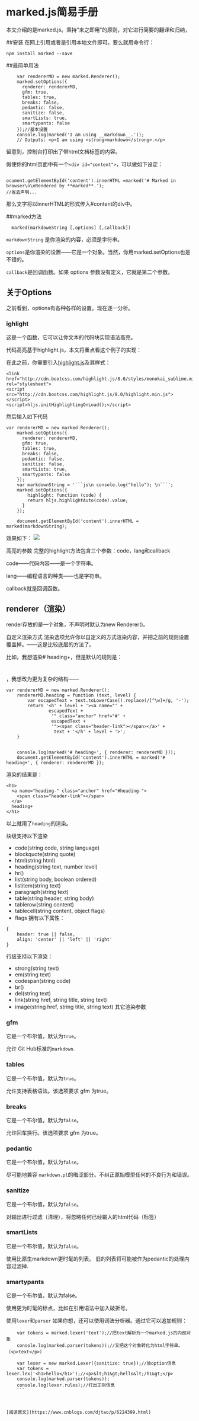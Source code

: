 # marked.js简易手册
本文介绍的是marked.js。秉持“来之即用”的原则，对它进行简要的翻译和归纳，

##安装
在网上引用或者是引用本地文件即可。要么就用命令行：

``` 
npm install marked --save 

```

##最简单用法
```
    var rendererMD = new marked.Renderer();
    marked.setOptions({
      renderer: rendererMD,
      gfm: true,
      tables: true,
      breaks: false,
      pedantic: false,
      sanitize: false,
      smartLists: true,
      smartypants: false
    });//基本设置
    console.log(marked('I am using __markdown__.'));
    // Outputs: <p>I am using <strong>markdown</strong>.</p>

```

留意到，控制台打印出了带html文档标签的内容。

假使你的html页面中有一个`<div id="content">`，可以做如下设定：
```

ocument.getElementById('content').innerHTML =marked('# Marked in browser\n\nRendered by **marked**.');
//省去声明...    
```
那么文字将以innerHTML的形式传入#content的div中。

##marked方法

```
  marked(markdownString [,options] [,callback])

```

` markdownString ` 是你渲染的内容，必须是字符串。

`options`是你渲染的设置——它是一个对象。当然，你用marked.setOptions也是不错的。

`callback`是回调函数。如果 options 参数没有定义，它就是第二个参数。

## 关于Options
之前看到，options有各种各样的设置。现在逐一分析。

### ighlight
这是一个函数，它可以让你文本的代码块实现语法高亮。

代码高亮基于highlight.js，本文将重点看这个例子的实现：

在此之前，你需要引入[highlight.js](https://github.com/isagalaev/highlight.js)及其样式：
```
<link href="http://cdn.bootcss.com/highlight.js/8.0/styles/monokai_sublime.min.css" rel="stylesheet">
<script src="http://cdn.bootcss.com/highlight.js/8.0/highlight.min.js"></script>
<script>hljs.initHighlightingOnLoad();</script>

```
然后输入如下代码

```
var rendererMD = new marked.Renderer();
    marked.setOptions({
      renderer: rendererMD,
      gfm: true,
      tables: true,
      breaks: false,
      pedantic: false,
      sanitize: false,
      smartLists: true,
      smartypants: false
    });
    var markdownString = '```js\n console.log("hello"); \n```';
    marked.setOptions({
        highlight: function (code) {
        return hljs.highlightAuto(code).value;
      }
    });

    document.getElementById('content').innerHTML = marked(markdownString);
```

效果如下：
![](http://images2015.cnblogs.com/blog/1011161/201612/1011161-20161226222236289-2121001307.png
)

高亮的参数
完整的highlight方法包含三个参数：code，lang和callback

code——代码内容——是一个字符串。

lang——编程语言的种类——也是字符串。

callback就是回调函数。

## renderer（渲染）
render存放的是一个对象，不声明时默认为new Renderer()。

自定义渲染方式
渲染选项允许你以自定义的方式渲染内容，并把之前的规则设置覆盖掉。——这是比较底层的方法了。

比如，我想渲染# heading+，但是默认的规则是：<h1></h1>，我想改为更为复杂的结构——
```
var rendererMD = new marked.Renderer();
    rendererMD.heading = function (text, level) {
        var escapedText = text.toLowerCase().replace(/[^\w]+/g, '-');
        return '<h' + level + '><a name="' +
                escapedText +
                 '" class="anchor" href="#' +
                 escapedText +
                 '"><span class="header-link"></span></a>' +
                  text + '</h' + level + '>';
    }


    console.log(marked('# heading+', { renderer: rendererMD }));
    document.getElementById('content').innerHTML = marked('# heading+', { renderer: rendererMD });
```
渲染的结果是：
```
<h1>
  <a name="heading-" class="anchor" href="#heading-">
    <span class="header-link"></span>
  </a>
  heading+
</h1>
```
以上就用了`heading`的渲染。

块级支持以下渲染
* code(string code, string language)
* blockquote(string quote)
* html(string html)
* heading(string text, number level)
* hr()
* list(string body, boolean ordered)
* listitem(string text)
* paragraph(string text)
* table(string header, string body)
* tablerow(string content)
* tablecell(string content, object flags)
* flags 拥有以下属性：
```
{
    header: true || false,
    align: 'center' || 'left' || 'right'
}
```
行级支持以下渲染：
* strong(string text)
* em(string text)
* codespan(string code)
* br()
* del(string text)
* link(string href, string title, string text)
* image(string href, string title, string text)
其它渲染参数
### gfm
它是一个布尔值，默认为`true`。

允许 Git Hub标准的`markdown`.

### tables
它是一个布尔值，默认为`true`。

允许支持表格语法。该选项要求 gfm 为true。

### breaks
它是一个布尔值，默认为`false`。

允许回车换行。该选项要求 gfm 为true。

### pedantic
它是一个布尔值，默认为`false`。

尽可能地兼容 `markdown.pl`的晦涩部分。不纠正原始模型任何的不良行为和错误。

### sanitize
它是一个布尔值，默认为`false`。

对输出进行过滤（清理），将忽略任何已经输入的html代码（标签）

### smartLists
它是一个布尔值，默认为`false`。

使用比原生markdown更时髦的列表。 旧的列表将可能被作为pedantic的处理内容过滤掉.

### smartypants
它是一个布尔值，默认为false。

使用更为时髦的标点，比如在引用语法中加入破折号。

使用`lexer`和`parser`
如果你想，还可以使用词法分析器。通过它可以追加规则：
```
    var tokens = marked.lexer('text');//把text解析为一个marked.js的内部对象
    console.log(marked.parser(tokens));//又把这个对象转化为html字符串。（<p>text</p>）

    var lexer = new marked.Lexer({sanitize: true});//放option信息
    var tokens = lexer.lex('<h1>hello</h1>');//<p>&lt;h1&gt;hello&lt;/h1&gt;</p>
    console.log(marked.parser(tokens));
    console.log(lexer.rules);//打出正则信息
    ```



[阅读原文](https://www.cnblogs.com/djtao/p/6224399.html)